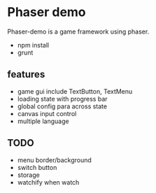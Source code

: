 # Phaser demo

Phaser-demo is a game framework using phaser.

* npm install
* grunt


## features

* game gui include TextButton, TextMenu
* loading state with progress bar
* global config para across state
* canvas input control
* multiple language

## TODO

* menu border/background
* switch button
* storage
* watchify when watch
